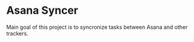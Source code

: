 # Asana Syncer

Main goal of this project is to syncronize tasks between Asana and other trackers.

